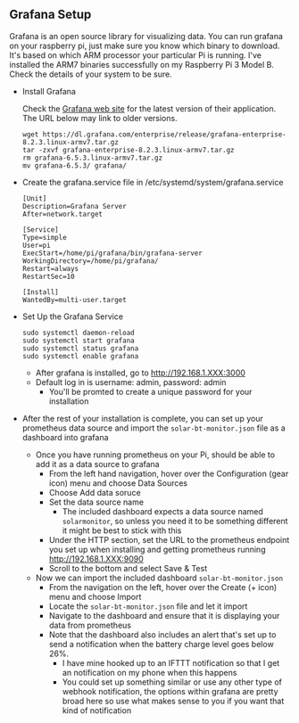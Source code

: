 ## Grafana Setup ##
Grafana is an open source library for visualizing data.  You can run grafana on your raspberry pi, just make sure you know which binary to download.  It's based on which ARM processor your particular Pi is running.  I've installed the ARM7 binaries successfully on my Raspberry Pi 3 Model B.  Check the details of your system to be sure.

- Install Grafana
    
    Check the [Grafana web site](https://grafana.com/grafana/download?platform=arm) for the latest version of their application.  The URL below may link to older versions.
    ```
    wget https://dl.grafana.com/enterprise/release/grafana-enterprise-8.2.3.linux-armv7.tar.gz
    tar -zxvf grafana-enterprise-8.2.3.linux-armv7.tar.gz
    rm grafana-6.5.3.linux-armv7.tar.gz
    mv grafana-6.5.3/ grafana/   
    ```
- Create the grafana.service file in /etc/systemd/system/grafana.service
    ```
    [Unit]
    Description=Grafana Server
    After=network.target

    [Service]
    Type=simple
    User=pi
    ExecStart=/home/pi/grafana/bin/grafana-server
    WorkingDirectory=/home/pi/grafana/
    Restart=always
    RestartSec=10

    [Install]
    WantedBy=multi-user.target
    ```
- Set Up the Grafana Service
    ```
    sudo systemctl daemon-reload
    sudo systemctl start grafana
    sudo systemctl status grafana
    sudo systemctl enable grafana
    ```
    - After grafana is installed, go to http://192.168.1.XXX:3000
    - Default log in is username: admin, password: admin
      - You'll be promted to create a unique password for your installation
- After the rest of your installation is complete, you can set up your prometheus data source and import the `solar-bt-monitor.json` file as a dashboard into grafana
  - Once you have running prometheus on your Pi, should be able to add it as a data source to grafana
    - From the left hand navigation, hover over the Configuration (gear icon) menu and choose Data Sources
    - Choose Add data soruce
    - Set the data source name
      - The included dashboard expects a data source named `solarmonitor`, so unless you need it to be something different it might be best to stick with this
    - Under the HTTP section, set the URL to the prometheus endpoint you set up when installing and getting prometheus running http://192.168.1.XXX:9090
    - Scroll to the bottom and select Save & Test
  - Now we can import the included dashboard `solar-bt-monitor.json`
    - From the navigation on the left, hover over the Create (+ icon) menu and choose Import
    - Locate the `solar-bt-monitor.json` file and let it import
    - Navigate to the dashboard and ensure that it is displaying your data from prometheus
    - Note that the dashboard also includes an alert that's set up to send a notification when the battery charge level goes below 26%.  
      - I have mine hooked up to an IFTTT notification so that I get an notification on my phone when this happens
      - You could set up something similar or use any other type of webhook notification, the options within grafana are pretty broad here so use what makes sense to you if you want that kind of notification



